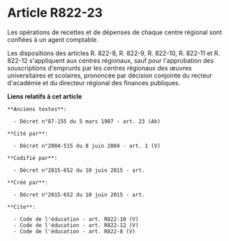 # Article R822-23

Les opérations de recettes et de dépenses de chaque centre régional sont confiées à un agent comptable. 

Les dispositions des articles R. 822-8, R. 822-9, R. 822-10, R. 822-11 et R. 822-12 s'appliquent aux centres régionaux, sauf
pour l'approbation des souscriptions d'emprunts par les centres régionaux des œuvres universitaires et scolaires, prononcée
par décision conjointe du recteur d'académie et du directeur régional des finances publiques.

**Liens relatifs à cet article**

	**Anciens textes**:

	  - Décret n°87-155 du 5 mars 1987 - art. 23 (Ab)

	**Cité par**:

	  - Décret n°2004-515 du 8 juin 2004 - art. 1 (V)

	**Codifié par**:

	  - Décret n°2015-652 du 10 juin 2015 - art.

	**Créé par**:

	  - Décret n°2015-652 du 10 juin 2015 - art.

	**Cite**:

	  - Code de l'éducation - art. R822-10 (V)
	  - Code de l'éducation - art. R822-12 (V)
	  - Code de l'éducation - art. R822-8 (V)
